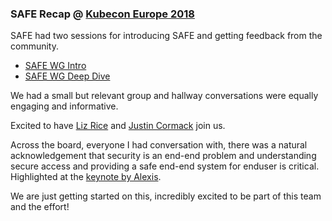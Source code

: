### SAFE Recap @ [Kubecon Europe 2018](https://events.linuxfoundation.org/events/kubecon-cloudnativecon-europe-2018/)

SAFE had two sessions for introducing SAFE and  getting feedback from the
community.

* [SAFE WG
  Intro](https://kccnceu18.sched.com/event/ENw3/safe-wg-intro-jeyappragash-j-j-padmeio-ray-colline-google-any-skill-level)
* [SAFE WG Deep
  Dive](https://kccnceu18.sched.com/event/ENw5/safe-wg-deep-dive-ray-colline-google-intermediate-skill-level)

We had a small but relevant group and hallway conversations were equally
engaging and informative.

Excited to have [Liz Rice](https://github.com/lizrice) and [Justin
Cormack](https://github.com/justincormack) join us.

Across the board, everyone I had conversation with, there was a natural
acknowledgement that security is an end-end problem and understanding secure
access and providing a safe end-end system for enduser is critical. Highlighted
at the [keynote by
Alexis](https://twitter.com/MayaKaczorowski/status/991601395450171392?s=15).

We are just getting started on this, incredibly excited to be part of this team
and the effort!

